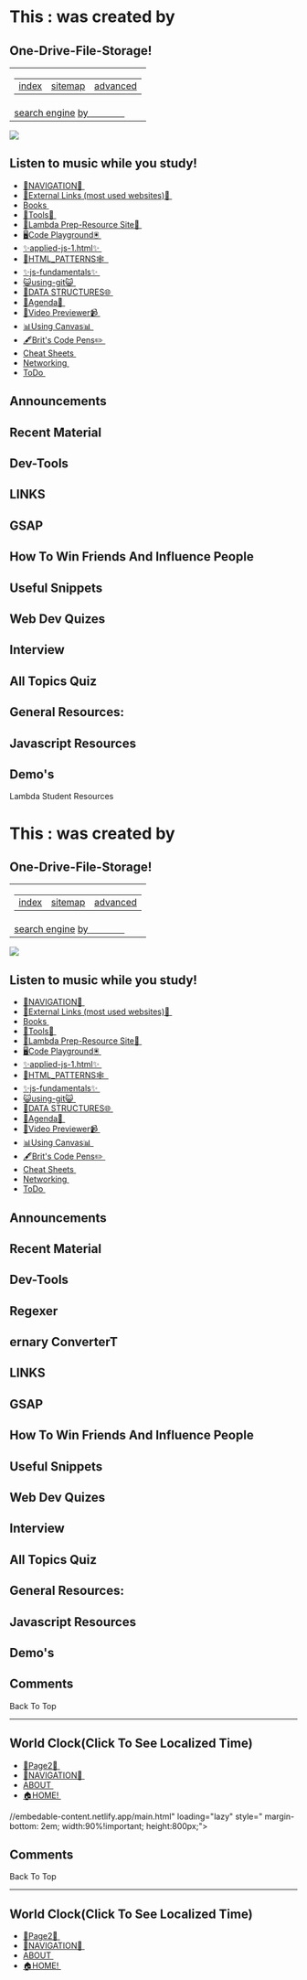   
  

  
  
  

This : <span class="txt-rotate" data-period="2000" data-rotate="[ &quot;is Lambda Student Resources&quot;, &quot;was created by Bryan Guner&quot; ]"> <span class="wrap">was created by</span> </span>
======================================================================================================================================================================================================

  

One-Drive-File-Storage!
-----------------------

  

  
  

  
  
  

<table><colgroup><col style="width: 100%" /></colgroup><tbody><tr class="odd"><td><table><tbody><tr class="odd"><td style="text-align: left;"><a href="https://search.freefind.com/siteindex.html?si=84021407">index</a></td><td style="text-align: center;"><a href="https://search.freefind.com/find.html?si=84021407&amp;m=0&amp;p=0">sitemap</a></td><td style="text-align: right;"><a href="https://search.freefind.com/find.html?si=84021407&amp;pid=a">advanced</a></td></tr></tbody></table></td></tr><tr class="even"><td><a href="https://www.freefind.com">search engine</a> <a href="https://www.freefind.com">by <span style="color: #60606000;">freefind</span></a></td></tr></tbody></table>

<img src="./media-gifs-images/giphy.gif" class="loading-overlay-img" />

  
  
  

Listen to music while you study!
--------------------------------

  
  
  

  
  

-   [🧭NAVIGATION🧭 ](./directory.html)
-   [🧭External Links (most used websites)🧭 ](https://links4242.netlify.app/)
-   [Books ]()
-   [🧰Tools🔨 ](./7-assets/web-dev-utils/lambda-prep/directory.html)
-   [📖Lambda Prep-Resource Site📗 ](https://lambda-prep.netlify.app/)
-   [🖥️Code Playground🖲️ ](https://code-playground.netlify.app/)
-   [✨applied-js-1.html✨ ](./WEEKS/wk1/0-notes/d2/applied-js-1.html)
-   [🧱HTML\_PATTERNS🕸️  ](.5-websites\lambda-prep\one-of-every-tag.html)
-   [✨js-fundamentals✨ ](./WEEKS/wk1/0-notes/d2/js-fundamentals.html)
-   [😺using-git😺 ](./WEEKS/wk1/0-notes/d2/using-git.html)
-   [🎄DATA STRUCTURES🌐 ](https://trusting-dijkstra-4d3b17.netlify.app/)
-   [📗Agenda📗 ](./WEEKS\wk1\2-resources\agenda.html)
-   [📼Video Previewer📹 ](./WEEKS\wk1\2-resources\agenda.html)
-   [📊Using Canvas📊 ](./about\Using_Canvas.html)
-   [🖋️Brit's Code Pens✏️ ](./6-about/BritHemmingCodePen.html)
-   [Cheat Sheets ](2-resources/__CHEAT-SHEETS/right.html)
-   [Networking ](./networking.html)
-   [ToDo ](https://www.notion.so/0c25ca36d2184ea2b7f2aad2e44f7628?v=940dee8552a5455f8f6abf4c270aec57)

  
  

  
  

Announcements
-------------

  
  
  
  

Recent Material
---------------

  
  

Dev-Tools
---------

  
  

LINKS
-----

  
  

GSAP
----

  
  

  
  

How To Win Friends And Influence People
---------------------------------------

  
  

Useful Snippets
---------------

  
  

  
  
  
  

Web Dev Quizes
--------------

  
  

  
  

Interview
---------

  
  

All Topics Quiz
---------------

  
  

  
  

General Resources:
------------------

  
  

Javascript Resources
--------------------

  

Demo's
------

  

  

Lambda Student Resources

  
  

  
  
  

This : <span class="txt-rotate" data-period="2000" data-rotate="[ &quot;is Lambda Student Resources&quot;, &quot;was created by Bryan Guner&quot; ]"> <span class="wrap">was created by</span> </span>
======================================================================================================================================================================================================

  

One-Drive-File-Storage!
-----------------------

  

  
  

  
  
  

<table><colgroup><col style="width: 100%" /></colgroup><tbody><tr class="odd"><td><table><tbody><tr class="odd"><td style="text-align: left;"><a href="https://search.freefind.com/siteindex.html?si=84021407">index</a></td><td style="text-align: center;"><a href="https://search.freefind.com/find.html?si=84021407&amp;m=0&amp;p=0">sitemap</a></td><td style="text-align: right;"><a href="https://search.freefind.com/find.html?si=84021407&amp;pid=a">advanced</a></td></tr></tbody></table></td></tr><tr class="even"><td><a href="https://www.freefind.com">search engine</a> <a href="https://www.freefind.com">by <span style="color: #60606000;">freefind</span></a></td></tr></tbody></table>

<img src="./media-gifs-images/giphy.gif" class="loading-overlay-img" />

  
  
  

Listen to music while you study!
--------------------------------

  
  
  

  
  

-   [🧭NAVIGATION🧭 ](./directory.html)
-   [🧭External Links (most used websites)🧭 ](https://links4242.netlify.app/)
-   [Books ]()
-   [🧰Tools🔨 ](./7-assets/web-dev-utils/lambda-prep/directory.html)
-   [📖Lambda Prep-Resource Site📗 ](https://lambda-prep.netlify.app/)
-   [🖥️Code Playground🖲️ ](https://code-playground.netlify.app/)
-   [✨applied-js-1.html✨ ](./WEEKS/wk1/0-notes/d2/applied-js-1.html)
-   [🧱HTML\_PATTERNS🕸️  ](.5-websites\lambda-prep\one-of-every-tag.html)
-   [✨js-fundamentals✨ ](./WEEKS/wk1/0-notes/d2/js-fundamentals.html)
-   [😺using-git😺 ](./WEEKS/wk1/0-notes/d2/using-git.html)
-   [🎄DATA STRUCTURES🌐 ](https://trusting-dijkstra-4d3b17.netlify.app/)
-   [📗Agenda📗 ](./WEEKS\wk1\2-resources\agenda.html)
-   [📼Video Previewer📹 ](./WEEKS\wk1\2-resources\agenda.html)
-   [📊Using Canvas📊 ](./about\Using_Canvas.html)
-   [🖋️Brit's Code Pens✏️ ](./6-about/BritHemmingCodePen.html)
-   [Cheat Sheets ](2-resources/__CHEAT-SHEETS/right.html)
-   [Networking ](./networking.html)
-   [ToDo ](https://www.notion.so/0c25ca36d2184ea2b7f2aad2e44f7628?v=940dee8552a5455f8f6abf4c270aec57)

  
  

  
  

Announcements
-------------

  
  
  
  

Recent Material
---------------

  
  

Dev-Tools
---------

  
  

Regexer
-------

  
  

ernary ConverterT
-----------------

  
  

LINKS
-----

  
  

GSAP
----

  
  

  
  

How To Win Friends And Influence People
---------------------------------------

  
  

Useful Snippets
---------------

  
  

  
  
  
  

Web Dev Quizes
--------------

  
  

  
  

Interview
---------

  
  

All Topics Quiz
---------------

  
  

  
  

General Resources:
------------------

  
  

Javascript Resources
--------------------

  

Demo's
------

  

  

  
  

Comments
--------

Back To Top

  
  

  
  

  
  

------------------------------------------------------------------------

World Clock(Click To See Localized Time)
----------------------------------------

  
  

-   [📗Page2📗 ](./page2.html)
-   [🧭NAVIGATION🧭 ](./WEEKS/wk1/0-notes/d2/directory.html)
-   [ABOUT ](https://elastic-franklin-ce3a55.netlify.app/)
-   [🏠HOME! ](https://lambda-w-1-notes.netlify.app/)

//embedable-content.netlify.app/main.html" loading="lazy" style=" margin-bottom: 2em; width:90%!important; height:800px;"&gt;

  
  

Comments
--------

Back To Top

  
  

  
  

  
  

------------------------------------------------------------------------

World Clock(Click To See Localized Time)
----------------------------------------

  
  

-   [📗Page2📗 ](./page2.html)
-   [🧭NAVIGATION🧭 ](./WEEKS/wk1/0-notes/d2/directory.html)
-   [ABOUT ](https://elastic-franklin-ce3a55.netlify.app/)
-   [🏠HOME! ](https://lambda-w-1-notes.netlify.app/)
